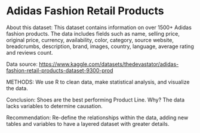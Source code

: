 # Adidas Fashion Retail Products

About this dataset: This dataset contains information on over 1500+ Adidas fashion products. The data includes fields such as name, selling price, original price, currency, availability, color, category, source website, breadcrumbs, description, brand, images, country, language, average rating and reviews count. 

Data source: https://www.kaggle.com/datasets/thedevastator/adidas-fashion-retail-products-dataset-9300-prod

METHODS: We use R to clean data, make statistical analysis, and visualize the data. 

Conclusion: Shoes are the best performing Product Line. Why? The data lacks variables to determine causation.

Recommendation: Re-define the relationships within the data, adding new tables and variables to have a layered dataset with greater details.



